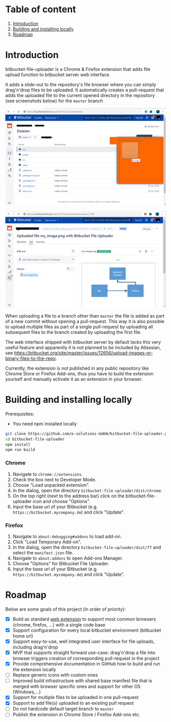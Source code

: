 # Table of content
1. [Introduction](#introduction)
2. [Building and installing locally](#building-and-installing-locally)
3. [Roadmap](#roadmap)

# Introduction
bitbucket-file-uploader is a Chrome & Firefox extension that adds file upload function to bitbucket server web interface.

It adds a slide-out to the repository's file browser where you can simply drag'n'drop files to be uploaded.
It automatically creates a pull-request that adds the uploaded file to the current opened directory in the repository  
(see screenshots below) for the `master` branch

![screenshot 1](bitbucket_file_uploader_screen1.png)

![screenshot 2](bitbucket_file_uploader_screen2.png)

When uploading a file to a branch other than `master` the file is added as part of a new commit without opening a 
pull-request. This way it is also possible to upload multiple files as part of a single pull-request by uploading all
subsequent files to the branch created by uploading the first file.

The web interface shipped with bitbucket server by default lacks this very useful feature and apparently it is not 
planned to be included by Atlassian, see 
https://bitbucket.org/site/master/issues/12656/upload-images-or-binary-files-to-the-repo. 

Currently, the extension is not published in any public repository like Chrome Store or Firefox Add-ons, thus you have 
to build the extension yourself and manually activate it as an extension in your browser.

# Building and installing locally
Prerequisites:
* You need npm installed locally

```bash
git clone https://github.com/e-solutions-GmbH/bitbucket-file-uploader.git
cd bitbucket-file-uploader
npm install
npm run build
```

### Chrome
1. Navigate to `chrome://extensions`.
2. Check the box next to Developer Mode.
3. Choose "Load unpacked extension".
4. In the dialog, open the directory `bitbucket-file-uploader/dist/chrome`.
5. On the top right (next to the address bar) click on the bitbucket-file-uploader icon and choose "Options".
6. Input the base url of your Bitbucket (e.g. `https://bitbucket.mycompany.de`) and click "Update".

### Firefox
1. Navigate to `about:debugging#addons` to load add-on.
2. Click "Load Temporary Add-on".
3. In the dialog, open the directory `bitbucket-file-uploader/dist/ff` and select the `manifest.json` file.
4. Navigate to `about:addons` to open Add-ons Manager.
5. Choose "Options" for Bitbucket File Uploader.
6. Input the base url of your Bitbucket (e.g. `https://bitbucket.mycompany.de`) and click "Update".

# Roadmap
Below are some goals of this project (in order of priority):
- [x] Build as standard [web extension](https://developer.mozilla.org/de/docs/Mozilla/Add-ons/WebExtensions) to support most common browsers (chrome, firefox, ...) with a single code base
- [x] Support configuration for every local bitbucket environment (bitbucket home url)
- [x] Support easy-to-use, well integrated user interface for file uploads, including drag'n'drop
- [x] MVP that supports straight forward use-case: drag'n'drop a file into browser triggers creation of corresponding pull-request in the project
- [x] Provide comprehensive documentation in GitHub how to build and run the extension locally
- [ ] Replace generic icons with custom ones
- [ ] Improved build infrastructure with shared base manifest file that is merged with browser specific ones and support for other OS (Windows,...)
- [x] Support for multiple files to be uploaded in one pull-request
- [x] Support to add file(s) uploaded to an existing pull request
- [ ] Do not hardcode default target branch to `master`
- [ ] Publish the extension in Chrome Store / Firefox Add-ons etc.
